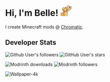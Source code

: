# Hi, I'm Belle! <img src="assets/wave.webp" width="36px" height="36px"/>
I create Minecraft mods @ [Chromatic](https://github.com/chromaticforge).

## Developer Stats
![Github User's followers](https://img.shields.io/github/followers/awruff?style=for-the-badge) 
![GitHub User's stars](https://img.shields.io/github/stars/awruff?affiliations=OWNER%2CCOLLABORATOR&style=for-the-badge&label=GITHUB%20STARS&color=%23ffcc4d)

![Modrinth downloads](https://img.shields.io/badge/MODRINTH_DOWNLOADS-57k%2B-1bd96a?style=for-the-badge)
![Modrinth followers](https://img.shields.io/badge/MODRINTH_FOLLOWERS-35+-1bd96a?style=for-the-badge)

<img width="3840" height="2160" alt="Wallpaper-4k" src="https://github.com/user-attachments/assets/6b08037c-41b6-4088-9804-c0e8ff560d6f" />
